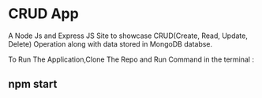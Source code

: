 # CRUD App


A Node Js and Express JS Site to showcase CRUD(Create, Read,  Update, Delete)  Operation along with data stored in MongoDB databse.



To Run The Application,Clone The Repo and Run Command in the terminal : 
## npm start
